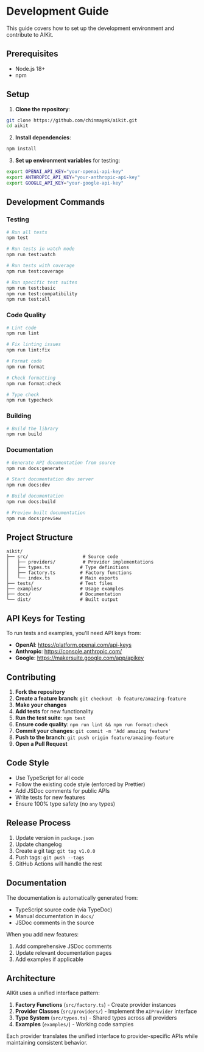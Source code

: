 # Development Guide

This guide covers how to set up the development environment and contribute to AIKit.

## Prerequisites

- Node.js 18+ 
- npm

## Setup

1. **Clone the repository**:
```bash
git clone https://github.com/chinmaymk/aikit.git
cd aikit
```

2. **Install dependencies**:
```bash
npm install
```

3. **Set up environment variables** for testing:
```bash
export OPENAI_API_KEY="your-openai-api-key"
export ANTHROPIC_API_KEY="your-anthropic-api-key"
export GOOGLE_API_KEY="your-google-api-key"
```

## Development Commands

### Testing
```bash
# Run all tests
npm test

# Run tests in watch mode
npm run test:watch

# Run tests with coverage
npm run test:coverage

# Run specific test suites
npm run test:basic
npm run test:compatibility
npm run test:all
```

### Code Quality
```bash
# Lint code
npm run lint

# Fix linting issues
npm run lint:fix

# Format code
npm run format

# Check formatting
npm run format:check

# Type check
npm run typecheck
```

### Building
```bash
# Build the library
npm run build
```

### Documentation
```bash
# Generate API documentation from source
npm run docs:generate

# Start documentation dev server
npm run docs:dev

# Build documentation
npm run docs:build

# Preview built documentation
npm run docs:preview
```

## Project Structure

```
aikit/
├── src/                    # Source code
│   ├── providers/          # Provider implementations
│   ├── types.ts           # Type definitions
│   ├── factory.ts         # Factory functions
│   └── index.ts           # Main exports
├── tests/                 # Test files
├── examples/              # Usage examples
├── docs/                  # Documentation
└── dist/                  # Built output
```

## API Keys for Testing

To run tests and examples, you'll need API keys from:

- **OpenAI**: https://platform.openai.com/api-keys
- **Anthropic**: https://console.anthropic.com/
- **Google**: https://makersuite.google.com/app/apikey

## Contributing

1. **Fork the repository**
2. **Create a feature branch**: `git checkout -b feature/amazing-feature`
3. **Make your changes**
4. **Add tests** for new functionality
5. **Run the test suite**: `npm test`
6. **Ensure code quality**: `npm run lint && npm run format:check`
7. **Commit your changes**: `git commit -m 'Add amazing feature'`
8. **Push to the branch**: `git push origin feature/amazing-feature`
9. **Open a Pull Request**

## Code Style

- Use TypeScript for all code
- Follow the existing code style (enforced by Prettier)
- Add JSDoc comments for public APIs
- Write tests for new features
- Ensure 100% type safety (no `any` types)

## Release Process

1. Update version in `package.json`
2. Update changelog
3. Create a git tag: `git tag v1.0.0`
4. Push tags: `git push --tags`
5. GitHub Actions will handle the rest

## Documentation

The documentation is automatically generated from:
- TypeScript source code (via TypeDoc)
- Manual documentation in `docs/`
- JSDoc comments in the source

When you add new features:
1. Add comprehensive JSDoc comments
2. Update relevant documentation pages
3. Add examples if applicable

## Architecture

AIKit uses a unified interface pattern:

1. **Factory Functions** (`src/factory.ts`) - Create provider instances
2. **Provider Classes** (`src/providers/`) - Implement the `AIProvider` interface
3. **Type System** (`src/types.ts`) - Shared types across all providers
4. **Examples** (`examples/`) - Working code samples

Each provider translates the unified interface to provider-specific APIs while maintaining consistent behavior. 